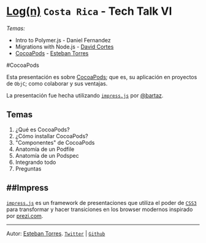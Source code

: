 [Log(n)](http://log.co) `Costa Rica` - Tech Talk VI
============

*Temas:*
- Intro to Polymer.js - Daniel Fernandez 
- Migrations with Node.js - [David Cortes](https://github.com/dcortes22)
- [CocoaPods](#cocoapods) - [Esteban Torres](https://github.com/esttorhe)


#CocoaPods

Esta presentación es sobre [CocoaPods](http://cocoapods.org); que es, su aplicación en proyectos de `ObjC`; como colaborar y sus ventajas.

La presentación fue hecha utilizando [`impress.js`](https://github.com/bartaz/impress.js/) por [@bartaz](http://twitter.com/bartaz).

Temas
-----
1. ¿Qué es CocoaPods?
2. ¿Cómo installar CocoaPods?
3. "Componentes" de CocoaPods
4. Anatomía de un Podfile
5. Anatomía de un Podspec
6. Integrando todo
7. Preguntas

##Impress
----------
[`impress.js`](https://github.com/bartaz/impress.js/) es un framework de presentaciones que utiliza el poder de [`CSS3`](http://www.css3.info/) para transformar y hacer transiciones en los browser modernos inspirado por [prezi.com](http://prezi.com).



-------------------------------------
Autor: [Esteban Torres](http://cr.linkedin.com/in/estebantorres/). [`Twitter`](http://twitter.com/creegan119) | [`Github`](https://github.com/esttorhe)